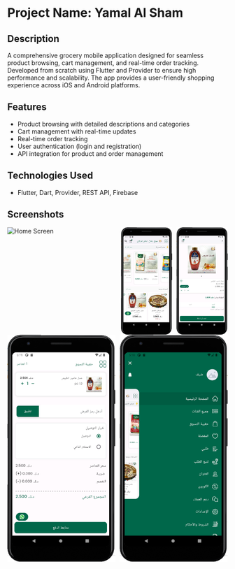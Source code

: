 # Project Name: Yamal Al Sham

## Description
A comprehensive grocery mobile application designed for seamless product browsing, 
cart management, and real-time order tracking. 
Developed from scratch using Flutter and Provider to ensure high performance and scalability. 
The app provides a user-friendly shopping experience across iOS and Android platforms.

## Features
- Product browsing with detailed descriptions and categories
- Cart management with real-time updates
- Real-time order tracking
- User authentication (login and registration)
- API integration for product and order management

## Technologies Used
- Flutter, Dart, Provider, REST API, Firebase

## Screenshots

<div style="display: grid; grid-template-columns: repeat(3, 1fr); gap: 10px;">
    <img src="screenshots/home.png" alt="Home Screen" width="250">
    <img src="screenshots/homeDeals.jpg" alt="Product Details Screen" width="250">
    <img src="screenshots/itemDetails.jpg" alt="Cart Screen" width="250">
</div>  

<div style="display: grid; grid-template-columns: repeat(2, 1fr); gap: 10px;">
    <img src="screenshots/cart.jpg" alt="Order Tracking Screen" width="250">
    <img src="screenshots/menue.jpg" alt="Settings Screen" width="250">
</div>  
